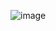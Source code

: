 ![image](https://user-images.githubusercontent.com/48708746/132467484-4614aa93-3303-4781-bdfa-727f2ec0dae4.png)
